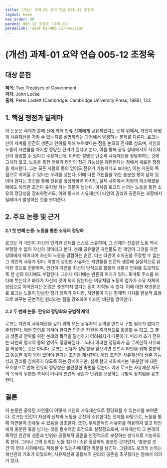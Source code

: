 ```yaml
---
title: (개선) 과제-01 요약 연습 005-12 조정욱
layout: home
nav_order: 99
parent: 005-12 조정욱 (과제-01)
permalink: /asmt-01/005-12/revision
---
```


# (개선) 과제-01 요약 연습 005-12 조정욱 


## 대상 문헌
**제목**: Two Treatises of Government  
**저자**: John Locke  
**출처**: Peter Laslett (Cambridge: Cambridge University Press, 1988), 123

## 1. 핵심 쟁점과 딜레마  
이 논문은 세계가 본래 신에 의해 인류 전체에게 공유되었다는 전제 위에서, 개인이 어떻게 사유재산을 가질 수 있는지를 설명하려는 과정에서 발생하는 문제를 다룬다. 로크는 신이 세계를 인간의 생존과 안위를 위해 부여했다는 점을 논의의 전제로 삼으며, 개인의 노동이 자연물을 차지할 정당한 근거가 된다고 본다, 이를 통해 공유 상태에서도 사유재산이 성립할 수 있다고 주장하는데, 이러한 설명은 단순히 사유재산을 정당화하는 것에 그치지 않고, 노동을 통한 전유가 타인의 접근 가능성을 제한한다는 점에서 새로운 쟁점을 제시한다. 그는 모든 사람의 동의 없이도 전유가 가능하다고 보지만, 이는 자원의 독점으로 이어질 수 있다는 우려를 낳는다. 이에 다른 개인들을 위한 충분한 몫이 남아 있어야 한다는 조건을 통해 전유를 정당화하려 하지만, 실제 사회에서 자원의 희소해졌을 때에도 이러한 조건이 유지될 지는 의문이 남는다. 이처럼 로크의 논의는 노동을 통한 소유의 정당성을 강조하면서도, 이와 동시에 사유재산이 타인의 권리와 공존하는 과정에서 딜레마가 발생하는 것을 보여준다.

## 2. 주요 논증 및 근거  

#### 2.1 첫 번째 논증:  노동을 통한 소유의 정당화
로크는 각 개인이 자신의 인격과 신체를 스스로 소유하며, 그 신체가 산출한 노동 역시 부정할 수 없이 자신의 것이라고 본다. 본래 공유물인 자연물도 한 개인이 그것을 자연 상태에서 떼어내어 자신의 노동을 결합하는 순간, 더는 타인이 소유권를 주장할 수 없는 그 개인의 사유가 된다. 이렇게 성립한 사유화는 자연물을 인간의 생존에 실질적으로 유익한 것으로 전환하며, 인간이 자연을 최선의 방식으로 활용해 생존과 안위를 도모하도록 한 신의 의지에도 부합한다. 그러나 여기에는 반론의 여지가 있다. 토마토 주스를 바다에 붓는다고 바다가 자신의 것이 되지 않는다는 비유처럼 노동의 첨가가 소유 자체의 성립으로 이어진다는 논증은 충분하지 않다는 점이 지적될 수 있다. 이에 대한 재반론으로 로크는 노동이 단순한 첨가 행위가 아니라, 자연물이 지닌 잠재적 가치를 현실적 효용으로 바꾸는 근본적인 원리라는 점을 강조하여 이러한 비판을 방어한다. 

#### 2.2 두 번째 논증: 전유의 정당화와 규범적 제약
로크는 개인이 사유재산을 갖기 위해 모든 공유자의 동의를 반드시 구할 필요가 없다고 주장한다. 매번 합의를 거쳐야 한다면 인간은 자원을 즉각적으로 활용할 수 없고, 그 결과 생존과 안위를 위한 본래의 목적을 달성하기 어려워지기 때문이다. 따라서 초기 전유는 타인의 명시적 동의 없이도 정당화된다. 그러나 이러한 정당화가 곧 무제한적 사유화를 허용하는 것은 아니다. 로크는 전유가 정당성을 얻으려면 반드시 타인을 위해 충분하고 동등한 몫이 남아 있어야 한다는 조건을 제시한다. 해당 조건은 사유재산이 생존 가능성과 권리를 침해하지 않도록 하는 장치이지만, 실제 현대 사회에서는 '충분함'에 대한 모호성으로 인해 전유의 정당성은 불안정한 측면을 갖는다. 이에 로크는 사유재산 제도의 목적이 무한한 축적이 아니라 인간의 생존과 안위를 보장하는 규범적 장치임을 강조한다. 

## 결론  
이 논문은 공유된 자연물이 어떻게 개인의 사유재산으로 정당화될 수 있는지를 보여준다. 로크는 인간이 자신의 신체와 노동을 온전히 소유한다는 전제를 바탕으로, 노동을 통해 자연물이 전유될 수 있음을 강조한다.  또한, 무제한적인 사유화를 허용하지 않고 타인에게 충분한 몫을 남기는 것을 필수적인 조건으로 설정함으로써, 사유재산이 그 본래의 목적인 인간의 생존과 안위와 공동체적 공존을 안정적으로 보장하는 방식으로 기능하도록 한다. 그러나 그의 논의는 노동 첨가가 소유 정당화의 충분한 근거인지, '충분성 조건'이 현대 사회에서도 적용될 수 있는지에 대한 의문을 남긴다. 그럼에도 로크의 논의는 재산권의 기초가 되었으며, 사유재산과 공동체적 권리의 공존을 추구했다는 점에서 의의가 있다.

